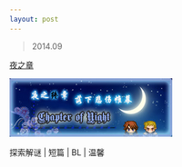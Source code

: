 ```yaml
---
layout: post
---
```


> 2014.09

[夜之章](http://rpg.blue/thread-372200-1-1.html)

![](images/sig_game_chapter_of_night.png)

探索解谜 | 短篇 | BL | 温馨
